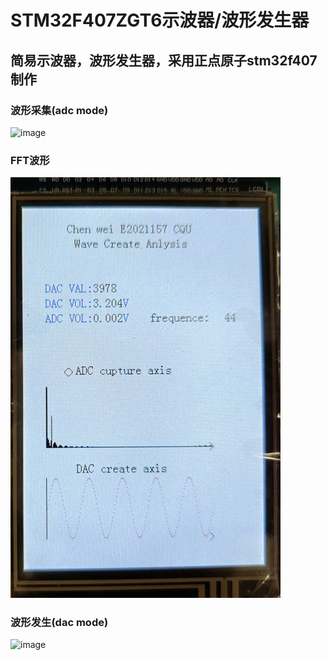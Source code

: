 # STM32F407ZGT6示波器/波形发生器
## 简易示波器，波形发生器，采用正点原子stm32f407制作
### 波形采集(adc mode)
![image](https://github.com/xiye-s-cute-house/STM32-oscilloscope-generator/blob/main/redme_files/image/1.jpg)
### FFT波形
![image](https://github.com/xiye-s-cute-house/STM32-oscilloscope-generator/blob/main/redme_files/image/fft.jpg)
### 波形发生(dac mode)
![image](https://github.com/xiye-s-cute-house/STM32-oscilloscope-generator/blob/main/redme_files/image/3.jpg)
